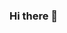 ### Hi there 👋
<!--
**annyannyanny/annyannyanny** is a ✨ _special_ ✨ repository because its `README.md` (this file) appears on your GitHub profile.

Here are some ideas to get you started:

- 🔭 I’m currently working on data analytics
- 🌱 I’m currently learning Tableau, R, SQL ...
- 👯 I’m looking to collaborate on ...
- 🤔 I’m looking for help with ...
- 💬 Ask me about ...
- 📫 How to reach me: Thru linkedin - https://www.linkedin.com/in/zhaoyiqian1996/
Tableau public - https://public.tableau.com/app/profile/anny.qian6270
- ⚡ Fun fact: I'm a kendo player.
-->


